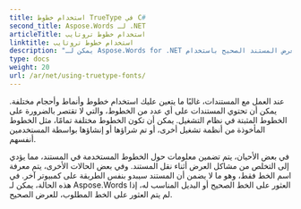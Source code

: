 ```yaml
---
title: استخدام خطوط TrueType في C#
second_title: Aspose.Words لـ .NET
articleTitle: استخدام خطوط تروتايب
linktitle: استخدام خطوط تروتايب
description: "يمكن لـ Aspose.Words for .NET العثور على الخط الصحيح أو البديل المناسب له لعرض المستند الصحيح باستخدام C#. وهذا يضمن أن يكون الفرق بين المستند المعروض والأصل في حده الأدنى عندما لا تكون هناك معلومات كافية حول الخط."
type: docs
weight: 20
url: /ar/net/using-truetype-fonts/
---
```


عند العمل مع المستندات، غالبًا ما يتعين عليك استخدام خطوط وأنماط وأحجام مختلفة. يمكن أن تحتوي المستندات على أي عدد من الخطوط، والتي لا تقتصر بالضرورة على الخطوط المثبتة في نظام التشغيل. يمكن أن تكون الخطوط مختلفة تمامًا، مثل الخطوط المأخوذة من أنظمة تشغيل أخرى، أو تم شراؤها أو إنشاؤها بواسطة المستخدمين أنفسهم.

في بعض الأحيان، يتم تضمين معلومات حول الخطوط المستخدمة في المستند، مما يؤدي إلى التخلص من مشاكل العرض أثناء نقل المستند. وفي بعض الحالات الأخرى، يتم معرفة اسم الخط فقط، وهو ما لا يضمن أن المستند سيبدو بنفس الطريقة على كمبيوتر آخر. في هذه الحالة، يمكن لـ Aspose.Words العثور على الخط الصحيح أو البديل المناسب له، إذا لم يتم العثور على الخط المطلوب، للعرض الصحيح.
